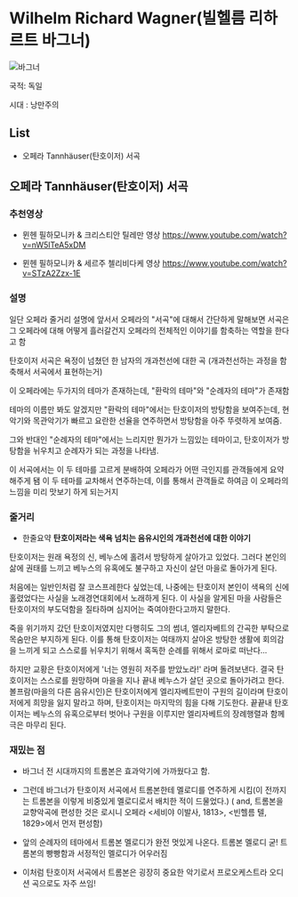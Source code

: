 # Wilhelm Richard Wagner(빌헬름 리하르트 바그너)

![바그너](https://upload.wikimedia.org/wikipedia/commons/thumb/9/9d/RichardWagner.jpg/520px-RichardWagner.jpg)

국적: 독일

시대 : 낭만주의

## List

- 오페라 Tannhäuser(탄호이저) 서곡

## 오페라 Tannhäuser(탄호이저) 서곡

### 추천영상

- 뮌헨 필하모니카 & 크리스티안 틸레만 영상
  https://www.youtube.com/watch?v=nW5lTeA5xDM

- 뮌헨 필하모니카 & 세르주 첼리비다케 영상
  https://www.youtube.com/watch?v=STzA2Zzx-1E

### 설명

일단 오페라 줄거리 설명에 앞서서 오페라의 "서곡"에 대해서 간단하게 말해보면
서곡은 그 오페라에 대해 어떻게 흘러갈건지 오페라의 전체적인 이야기를 함축하는 역할을 한다고 함

탄호이저 서곡은 욕정이 넘쳤던 한 남자의 개과천선에 대한 곡 (개과천선하는 과정을 함축해서 서곡에서 표현하는거)

이 오페라에는 두가지의 테마가 존재하는데, "환락의 테마"와 "순례자의 테마"가 존재함

테마의 이름만 봐도 알겠지만 "환락의 테마"에서는 탄호이저의 방탕함을 보여주는데,
현악기와 목관악기가 빠르고 요란한 선율을 연주하면서 방탕함을 아주 뚜렷하게 보여줌.

그와 반대인 "순례자의 테마"에서는 느리지만 뭔가가 느낌있는 테마이고,
탄호이저가 방탕함을 뉘우치고 순례자가 되는 과정을 나타냄.

이 서곡에서는 이 두 테마를 고르게 분배하여 오페라가 어떤 극인지를 관객들에게 요약해주게 됌
이 두 테마를 교차해서 연주하는데, 이를 통해서 관객들로 하여금 이 오페라의 느낌을 미리 맛보기 하게 되는거지

### 줄거리

- 한줄요약
  **탄호이저라는 색욕 넘치는 음유시인의 개과천선에 대한 이야기**

탄호이저는 원래 욕정의 신, 베누스에 홀려서 방탕하게 살아가고 있었다.
그러다 본인의 삶에 권태를 느끼고 베누스의 유혹에도 불구하고 자신이 살던 마을로 돌아가게 된다.

처음에는 일반인처럼 잘 코스프레한다 싶었는데, 나중에는 탄호이저 본인이 색욕의 신에 홀렸었다는 사실을 노래경연대회에서 노래하게 된다.
이 사실을 알게된 마을 사람들은 탄호이저의 부도덕함을 질타하며 심지어는 죽여야한다고까지 말한다.

죽을 위기까지 갔던 탄호이저였지만 다행히도 그의 썸녀, 엘리자베트의 간곡한 부탁으로 목숨만은 부지하게 된다.
이를 통해 탄호이저는 여태까지 살아온 방탕한 생활에 회의감을 느끼게 되고 스스로를 뉘우치기 위해서 혹독한 순례를 위해서 로마로 떠난다...

하지만 교황은 탄호이저에게 '너는 영원히 저주를 받았노라!' 라며 돌려보낸다.
결국 탄호이저는 스스로를 원망하며 마을을 지나 끝내 베누스가 살던 곳으로 돌아가려고 한다.
볼프람(마을의 다른 음유시인)은 탄호이저에게 엘리자베트만이 구원의 길이라며 탄호이저에게 희망을 잃지 말라고 하며, 탄호이저는 마지막의 힘을 다해 기도한다.
끝끝내 탄호이저는 베누스의 유혹으로부터 벗어나 구원을 이루지만 엘리자베트의 장례행렬과 함께 극은 마무리 된다.

### 재밌는 점

- 바그너 전 시대까지의 트롬본은 효과악기에 가까웠다고 함.

- 그런데 바그너가 탄호이저 서곡에서 트롬본한테 멜로디를 연주하게 시킴(이 전까지는 트롬본을 이렇게 비중있게 멜로디로서 배치한 적이 드물었다.)
  ( and, 트롬본을 교향악곡에 편성한 것은 로시니 오페라 <세비야 이발사, 1813>, <빈헬름 텔, 1829>에서 먼저 편성함)

- 앞의 순례자의 테마에서 트롬본 멜로디가 완전 멋있게 나온다. 트롬본 멜로디 굳! 트롬본의 빵빵함과 서정적인 멜로디가 어우러짐

- 이처럼 탄호이저 서곡에서 트롬본은 굉장히 중요한 악기로서 프로오케스트라 오디션 곡으로도 자주 쓰임!
